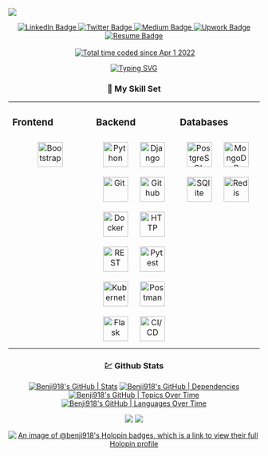 ![](https://github.com/Benji918/Benji918/blob/main/download.png)
<div id="header" align="center">
  <div id="badges">
 <a href="https://www.linkedin.com/in/ugobenjamin/">
    <img src="https://img.shields.io/badge/LinkedIn-blue?style=for-the-badge&logo=linkedin&logoColor=white" alt="LinkedIn Badge"/>
  </a> 
 <a href="https://twitter.com/code_benji">
    <img src="https://img.shields.io/badge/Twitter-blue?style=for-the-badge&logo=twitter&logoColor=white" alt="Twitter Badge"/>
  </a>
<a href="https://medium.com/@kodiugos">
    <img src="https://img.shields.io/badge/Medium-black?style=for-the-badge&logo=medium&logoColor=white" alt="Medium Badge"/>
  </a>
<a href="https://www.upwork.com/freelancers/~0114b20651b6592bf6?s=1110580748673863680">
    <img src="https://img.shields.io/badge/Upwork-green?style=for-the-badge&logo=upwork&logoColor=white" alt="Upwork Badge"/>
  </a>
<a href="https://docs.google.com/document/d/1gZaRxWPJZOXobXgLyFGQCsfPqLWqzd9q/edit?usp=sharing&ouid=109017764854576173797&rtpof=true&sd=true?usp=drive_link&ouid=109017764854576173797&rtpof=true&sd=true">
    <img src="https://img.shields.io/badge/Resume-red?style=for-the-badge&logo=resume&logoColor=white" alt="Resume Badge"/>
  </a>
</div>
<br>

  <img src="https://komarev.com/ghpvc/?username=Benji918 &style=flat-square&color=blue" alt=""/>
  <a href="https://wakatime.com/@959b7910-df4f-43db-8577-468cee8fbaff"><img src="https://wakatime.com/badge/user/959b7910-df4f-43db-8577-468cee8fbaff.svg" alt="Total time coded since Apr 1 2022" /></a>


[![Typing SVG](https://readme-typing-svg.demolab.com?font=Source+Code+Pro&weight=500&pause=1000&color=0DBEF7&width=435&lines=API's+rule+the+world+%E2%9C%8C%EF%B8%8F)](https://git.io/typing-svg)

  
  ### 💪 My Skill Set
<table><tr><td valign="top" width="33%">



### Frontend  
<div align="center">  
<a href="https://getbootstrap.com/docs/3.4/javascript/" target="_blank"><img style="margin: 10px" src="https://profilinator.rishav.dev/skills-assets/bootstrap-plain.svg" alt="Bootstrap" height="50" /></a> 

</div>

</td><td valign="top" width="33%">



### Backend  
<div align="center">  
<a href="https://www.python.org/" target="_blank"><img style="margin: 10px" src="https://profilinator.rishav.dev/skills-assets/python-original.svg" alt="Python" height="50" /></a>  
<a href="https://www.djangoproject.com/" target="_blank"><img style="margin: 10px" src="https://profilinator.rishav.dev/skills-assets/django-original.svg" alt="Django" height="50" /></a>  
<a href="https://github.com/" target="_blank"><img style="margin: 10px" src="https://profilinator.rishav.dev/skills-assets/git-scm-icon.svg" alt="Git" height="50" /></a>
<a href="https://github.com/" target="_blank"><img style="margin: 10px" src="https://user-images.githubusercontent.com/25181517/192108374-8da61ba1-99ec-41d7-80b8-fb2f7c0a4948.png" alt="Github" height="50" /></a> 
<a href="https://github.com/" target="_blank"><img style="margin: 10px" src="https://user-images.githubusercontent.com/25181517/117207330-263ba280-adf4-11eb-9b97-0ac5b40bc3be.png" alt="Docker" height="50" /></a>  
<a href="https://github.com/" target="_blank"><img style="margin: 10px" src="https://user-images.githubusercontent.com/25181517/192107854-765620d7-f909-4953-a6da-36e1ef69eea6.png" alt="HTTP" height="50" /></a>  
<a href="https://github.com/" target="_blank"><img style="margin: 10px" src="https://user-images.githubusercontent.com/25181517/192107858-fe19f043-c502-4009-8c47-476fc89718ad.png" alt="REST" height="50" /></a>  
<a href="https://github.com/" target="_blank"><img style="margin: 10px" src="https://user-images.githubusercontent.com/25181517/184117132-9e89a93b-65fb-47c3-91e7-7d0f99e7c066.png" alt="Pytest" height="50" /></a>  
<a href="https://github.com/" target="_blank"><img style="margin: 10px" src="https://user-images.githubusercontent.com/25181517/182534006-037f08b5-8e7b-4e5f-96b6-5d2a5558fa85.png" alt="Kubernetes" height="50" /></a> 
<a href="https://github.com/" target="_blank"><img style="margin: 10px" src="https://user-images.githubusercontent.com/25181517/192109061-e138ca71-337c-4019-8d42-4792fdaa7128.png" alt="Postman" height="50" /></a> 
<a href="https://github.com/" target="_blank"><img style="margin: 10px" src="https://user-images.githubusercontent.com/25181517/183423775-2276e25d-d43d-4e58-890b-edbc88e915f7.png" alt="Flask" height="50" /></a> 
<a href="https://github.com/" target="_blank"><img style="margin: 10px" src="https://user-images.githubusercontent.com/25181517/183868728-b2e11072-00a5-47e2-8a4e-4ebbb2b8c554.png" alt="CI/CD" height="50" /></a> 





</div>

</td><td valign="top" width="33%">



### Databases  
<div align="center">  
<a href="https://www.postgresql.org/" target="_blank"><img style="margin: 10px" src="https://profilinator.rishav.dev/skills-assets/postgresql-original-wordmark.svg" alt="PostgreSQL" height="50" /></a>  
<a href="https://www.mongodb.com/" target="_blank"><img style="margin: 10px" src="https://profilinator.rishav.dev/skills-assets/mongodb-original-wordmark.svg" alt="MongoDB" height="50" /></a>
<a href="https://www.mongodb.com/" target="_blank"><img style="margin: 10px" src="https://github.com/marwin1991/profile-technology-icons/assets/136815194/82df4543-236b-4e45-9604-5434e3faab17" alt="SQlite" height="50" /></a>
<a href="https://www.mongodb.com/" target="_blank"><img style="margin: 10px" src="https://user-images.githubusercontent.com/25181517/182884894-d3fa6ee0-f2b4-4960-9961-64740f533f2a.png" alt="Redis" height="50" /></a>
</div>

</td></tr></table>  
 
### 💹 Github Stats  
[![Benji918's GitHub | Stats](https://stats.quine.sh/Benji918/github?theme=dark)](https://quine.sh?utm_source=widgets&utm_campaign=Benji918)
[![Benji918's GitHub | Dependencies](https://stats.quine.sh/Benji918/dependencies?theme=dark)](https://quine.sh?utm_source=widgets&utm_campaign=Benji918)
[![Benji918's GitHub | Topics Over Time](https://stats.quira.sh/Benji918/topics-over-time?theme=dark)](https://quira.sh?utm_source=widgets&utm_campaign=Benji918)
[![Benji918's GitHub | Languages Over Time](https://stats.quira.sh/Benji918/languages-over-time?theme=dark)](https://quira.sh?utm_source=widgets&utm_campaign=Benji918)


<img  src="https://github-readme-streak-stats.herokuapp.com/?user=Benji918&theme=vue-dark&hide_border=true">
<img href="https://wakatime.com"><img src="https://wakatime.com/share/@benji_codes/4eb31a48-2070-4743-af9d-5681c3ed1949.png" />



<br>


[![An image of @benji918's Holopin badges, which is a link to view their full Holopin profile](https://holopin.me/benji918)](https://holopin.io/@benji918)

</div>

